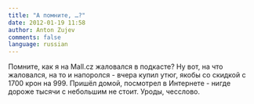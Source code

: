 ```yaml
---
title: "А помните, …?"
date: 2012-01-19 11:58
author: Anton Zujev
comments: false
language: russian
---
```


Помните, как я на Mall.cz жаловался в подкасте? Ну вот, на что жаловался, на то и напоролся - вчера купил утюг, якобы со скидкой с 1700 крон на 999. Пришёл домой, посмотрел в Интернете - нигде дороже тысячи с небольшим не стоит. Уроды, чесслово.